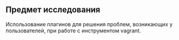 ## Предмет исследования

Использование плагинов для решения проблем, возникающих у пользователей, при работе с инструментом vagrant.